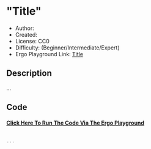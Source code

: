 "Title"
=================================

* Author:
* Created:
* License: CC0
* Difficulty: (Beginner/Intermediate/Expert)
* Ergo Playground Link: [Title](scastie_ergo_playground_url)

Description
----------
...



Code
----------
#### [Click Here To Run The Code Via The Ergo Playground](scastie_ergo_playground_url)
```scala

...

```
